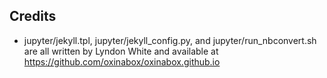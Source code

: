 ## Credits

* jupyter/jekyll.tpl, jupyter/jekyll_config.py, and jupyter/run_nbconvert.sh are all written by Lyndon White and available at https://github.com/oxinabox/oxinabox.github.io
